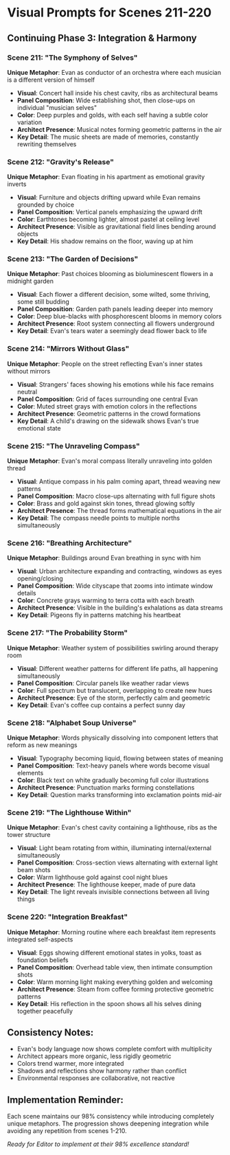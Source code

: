 # Visual Prompts for Scenes 211-220
## Continuing Phase 3: Integration & Harmony

### Scene 211: "The Symphony of Selves"
**Unique Metaphor**: Evan as conductor of an orchestra where each musician is a different version of himself
- **Visual**: Concert hall inside his chest cavity, ribs as architectural beams
- **Panel Composition**: Wide establishing shot, then close-ups on individual "musician selves"
- **Color**: Deep purples and golds, with each self having a subtle color variation
- **Architect Presence**: Musical notes forming geometric patterns in the air
- **Key Detail**: The music sheets are made of memories, constantly rewriting themselves

### Scene 212: "Gravity's Release"
**Unique Metaphor**: Evan floating in his apartment as emotional gravity inverts
- **Visual**: Furniture and objects drifting upward while Evan remains grounded by choice
- **Panel Composition**: Vertical panels emphasizing the upward drift
- **Color**: Earthtones becoming lighter, almost pastel at ceiling level
- **Architect Presence**: Visible as gravitational field lines bending around objects
- **Key Detail**: His shadow remains on the floor, waving up at him

### Scene 213: "The Garden of Decisions"
**Unique Metaphor**: Past choices blooming as bioluminescent flowers in a midnight garden
- **Visual**: Each flower a different decision, some wilted, some thriving, some still budding
- **Panel Composition**: Garden path panels leading deeper into memory
- **Color**: Deep blue-blacks with phosphorescent blooms in memory colors
- **Architect Presence**: Root system connecting all flowers underground
- **Key Detail**: Evan's tears water a seemingly dead flower back to life

### Scene 214: "Mirrors Without Glass"
**Unique Metaphor**: People on the street reflecting Evan's inner states without mirrors
- **Visual**: Strangers' faces showing his emotions while his face remains neutral
- **Panel Composition**: Grid of faces surrounding one central Evan
- **Color**: Muted street grays with emotion colors in the reflections
- **Architect Presence**: Geometric patterns in the crowd formations
- **Key Detail**: A child's drawing on the sidewalk shows Evan's true emotional state

### Scene 215: "The Unraveling Compass"
**Unique Metaphor**: Evan's moral compass literally unraveling into golden thread
- **Visual**: Antique compass in his palm coming apart, thread weaving new patterns
- **Panel Composition**: Macro close-ups alternating with full figure shots
- **Color**: Brass and gold against skin tones, thread glowing softly
- **Architect Presence**: The thread forms mathematical equations in the air
- **Key Detail**: The compass needle points to multiple norths simultaneously

### Scene 216: "Breathing Architecture"
**Unique Metaphor**: Buildings around Evan breathing in sync with him
- **Visual**: Urban architecture expanding and contracting, windows as eyes opening/closing
- **Panel Composition**: Wide cityscape that zooms into intimate window details
- **Color**: Concrete grays warming to terra cotta with each breath
- **Architect Presence**: Visible in the building's exhalations as data streams
- **Key Detail**: Pigeons fly in patterns matching his heartbeat

### Scene 217: "The Probability Storm"
**Unique Metaphor**: Weather system of possibilities swirling around therapy room
- **Visual**: Different weather patterns for different life paths, all happening simultaneously
- **Panel Composition**: Circular panels like weather radar views
- **Color**: Full spectrum but translucent, overlapping to create new hues
- **Architect Presence**: Eye of the storm, perfectly calm and geometric
- **Key Detail**: Evan's coffee cup contains a perfect sunny day

### Scene 218: "Alphabet Soup Universe"
**Unique Metaphor**: Words physically dissolving into component letters that reform as new meanings
- **Visual**: Typography becoming liquid, flowing between states of meaning
- **Panel Composition**: Text-heavy panels where words become visual elements
- **Color**: Black text on white gradually becoming full color illustrations
- **Architect Presence**: Punctuation marks forming constellations
- **Key Detail**: Question marks transforming into exclamation points mid-air

### Scene 219: "The Lighthouse Within"
**Unique Metaphor**: Evan's chest cavity containing a lighthouse, ribs as the tower structure
- **Visual**: Light beam rotating from within, illuminating internal/external simultaneously
- **Panel Composition**: Cross-section views alternating with external light beam shots
- **Color**: Warm lighthouse gold against cool night blues
- **Architect Presence**: The lighthouse keeper, made of pure data
- **Key Detail**: The light reveals invisible connections between all living things

### Scene 220: "Integration Breakfast"
**Unique Metaphor**: Morning routine where each breakfast item represents integrated self-aspects
- **Visual**: Eggs showing different emotional states in yolks, toast as foundation beliefs
- **Panel Composition**: Overhead table view, then intimate consumption shots
- **Color**: Warm morning light making everything golden and welcoming
- **Architect Presence**: Steam from coffee forming protective geometric patterns
- **Key Detail**: His reflection in the spoon shows all his selves dining together peacefully

## Consistency Notes:
- Evan's body language now shows complete comfort with multiplicity
- Architect appears more organic, less rigidly geometric
- Colors trend warmer, more integrated
- Shadows and reflections show harmony rather than conflict
- Environmental responses are collaborative, not reactive

## Implementation Reminder:
Each scene maintains our 98% consistency while introducing completely unique metaphors. The progression shows deepening integration while avoiding any repetition from scenes 1-210.

*Ready for Editor to implement at their 98% excellence standard!*